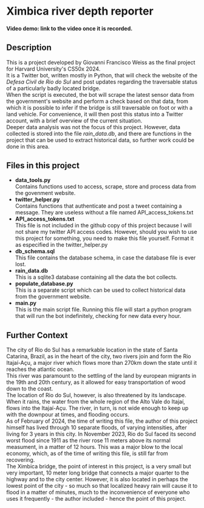 # Ximbica river depth reporter
#### Video demo: link to the video once it is recorded.


## Description
This is a project developed by Giovanni Francisco Weiss as the final project for Harvard University's CS50x 2024.  
It is a Twitter bot, written mostly in Python, that will check the website of the *Defesa Civil de Rio do Sul* and post updates regarding the traversable status of a particularly badly located bridge.  
When the script is executed, the bot will scrape the latest sensor data from the government's website and perform a check based on that data, from which it is possible to infer if the bridge is still traversable on foot or with a land vehicle. For convenience, it will then post this status into a Twitter account, with a brief overview of the current situation.  
Deeper data analysis was not the focus of this project. However, data collected is stored into the file *rain_data.db*, and there are functions in the project that can be used to extract historical data, so further work could be done in this area.


## Files in this project
* **data_tools.py**  
Contains functions used to access, scrape, store and process data from the govenment website.
* **twitter_helper.py**  
Contains functions that authenticate and post a tweet containing a message. They are useless without a file named API_access_tokens.txt  
* **API_access_tokens.txt**  
This file is not included in the github copy of this project because I will not share my twitter API access codes. However, should you wish to use this project for something, you need to make this file yourself. Format it as especified in the twitter_helper.py  
* **db_schema.sql**  
This file contains the database schema, in case the database file is ever lost.
* **rain_data.db**  
This is a sqlite3 database containing all the data the bot collects.
* **populate_database.py**  
This is a separate script which can be used to collect historical data from the government website.
* **main.py**  
This is the main script file. Running this file will start a python program that will run the bot indefinitely, checking for new data every hour.

## Further Context
The city of Rio do Sul has a remarkable location in the state of Santa Catarina, Brazil, as in the heart of the city, two rivers join and form the Rio Itajaí-Açu, a major river which flows more than 270km down the state until it reaches the atlantic ocean.  
This river was paramount to the settling of the land by european migrants in the 19th and 20th century, as it allowed for easy transportation of wood down to the coast.  
The location of Rio do Sul, however, is also threatened by its landscape. When it rains, the water from the whole region of the Alto Vale do Itajaí, flows into the Itajaí-Açu. The river, in turn, is not wide enough to keep up with the downpour at times, and flooding occurs.  
As of February of 2024, the time of writing this file, the author of this project himself has lived through 10 separate floods, of varying intensities, after living for 3 years in this city. In November 2023, Rio do Sul faced its second worst flood since 1911 as the river rose 11 meters above its normal measument, in a matter of 12 hours. This was a major blow to the local economy, which, as of the time of writing this file, is still far from recovering.  
The Ximbica bridge, the point of interest in this project, is a very small but very important, 10 meter long bridge that connects a major quarter to the highway and to the city center. However, it is also located in perhaps the lowest point of the city - so much so that localized heavy rain will cause it to flood in a matter of minutes, much to the inconvenience of everyone who uses it frequently - the author included - hence the point of this project.